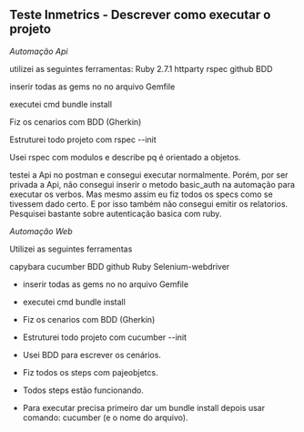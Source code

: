 ## Teste Inmetrics - Descrever como executar o projeto

*Automação Api*

utilizei as seguintes ferramentas:
Ruby 2.7.1
httparty
rspec
github
BDD 

inserir todas as gems no no arquivo Gemfile

executei cmd bundle install

Fiz os cenarios com BDD (Gherkin)

Estruturei todo projeto com rspec --init

Usei rspec com modulos e describe pq é orientado a objetos.

testei a Api no postman e consegui executar normalmente.
Porém, por ser privada a Api, não consegui inserir o metodo basic_auth na automação para
executar os verbos. Mas mesmo assim eu fiz todos os specs como se tivessem dado certo.
E por isso também não consegui emitir os  relatorios. Pesquisei bastante sobre autenticação basica com ruby.


*Automação Web*

Utilizei as seguintes ferramentas

capybara
cucumber
BDD
github
Ruby
Selenium-webdriver

- inserir todas as gems no no arquivo Gemfile

- executei cmd bundle install

- Fiz os cenarios com BDD (Gherkin)

- Estruturei todo projeto com cucumber --init

- Usei BDD para escrever os cenários.

- Fiz todos os steps com pajeobjetcs.

- Todos steps estão funcionando.

- Para executar precisa primeiro dar um bundle install
depois usar comando: cucumber (e o nome do arquivo).
